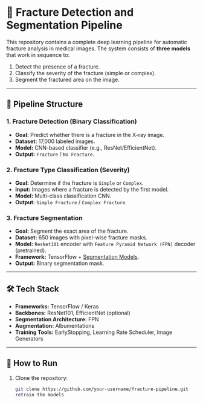 # 🦴 Fracture Detection and Segmentation Pipeline

This repository contains a complete deep learning pipeline for automatic fracture analysis in medical images. The system consists of **three models** that work in sequence to:

1. Detect the presence of a fracture.
2. Classify the severity of the fracture (simple or complex).
3. Segment the fractured area on the image.

---

## 📌 Pipeline Structure

### 1. Fracture Detection (Binary Classification)
- **Goal:** Predict whether there is a fracture in the X-ray image.
- **Dataset:** 17,000 labeled images.
- **Model:** CNN-based classifier (e.g., ResNet/EfficientNet).
- **Output:** `Fracture` / `No Fracture`.

### 2. Fracture Type Classification (Severity)
- **Goal:** Determine if the fracture is `Simple` or `Complex`.
- **Input:** Images where a fracture is detected by the first model.
- **Model:** Multi-class classification CNN.
- **Output:** `Simple Fracture` / `Complex Fracture`.

### 3. Fracture Segmentation
- **Goal:** Segment the exact area of the fracture.
- **Dataset:** 650 images with pixel-wise fracture masks.
- **Model:** `ResNet101` encoder with `Feature Pyramid Network (FPN)` decoder (pretrained).
- **Framework:** TensorFlow + [Segmentation Models](https://github.com/qubvel/segmentation_models).
- **Output:** Binary segmentation mask.

---

## 🛠️ Tech Stack

- **Frameworks:** TensorFlow / Keras
- **Backbones:** ResNet101, EfficientNet (optional)
- **Segmentation Architecture:** FPN
- **Augmentation:** Albumentations
- **Training Tools:** EarlyStopping, Learning Rate Scheduler, Image Generators

---

## 🚀 How to Run

1. Clone the repository:
   ```bash
   git clone https://github.com/your-username/fracture-pipeline.git
   retrain the models
